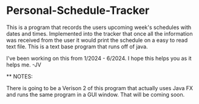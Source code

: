# Personal-Schedule-Tracker
This is a program that records the users upcoming week's schedules with dates and times. Implemented into the tracker that once all the information was received from the user it would print the schedule on a easy to read text file. This is a text base program that runs off of java.

I've been working on this from 1/2024 - 6/2024.
I hope this helps you as it helps me.
-JV



** NOTES:

There is going to be a Verison 2 of this program that actually uses Java FX and runs the same program in a GUI window. That will be coming soon.

